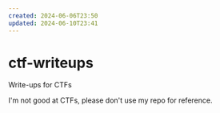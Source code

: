 ```yaml
---
created: 2024-06-06T23:50
updated: 2024-06-10T23:41
---
```


# ctf-writeups

Write-ups for CTFs

I'm not good at CTFs, please don't use my repo for reference.
